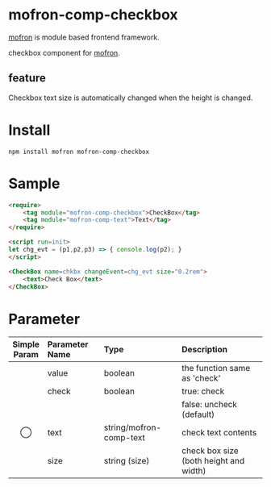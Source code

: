 # mofron-comp-checkbox
[mofron](https://mofron.github.io/mofron/) is module based frontend framework.

checkbox component for [mofron](https://mofron.github.io/mofron/).

## feature
Checkbox text size is automatically changed when the height is changed.

# Install

```:bash
npm install mofron mofron-comp-checkbox
```

# Sample
```html
<require>
    <tag module="mofron-comp-checkbox">CheckBox</tag>
    <tag module="mofron-comp-text">Text</tag>
</require>

<script run=init>
let chg_evt = (p1,p2,p3) => { console.log(p2); }
</script>

<CheckBox name=chkbx changeEvent=chg_evt size="0.2rem">
    <text>Check Box</text>
</CheckBox>
```
# Parameter

| Simple<br>Param | Parameter Name     | Type                               |    Description                         |
|:---------------:|:-------------------|:-----------------------------------|:---------------------------------------|
|                 | value              | boolean                            | the function same as 'check'           |
|                 | check              | boolean                            | true: check                            |
|                 |                    |                                    | false: uncheck (default)               |
|        ◯        | text               | string/mofron-comp-text            | check text contents                    |
|                 | size               | string (size)                      | check box size (both height and width) |
